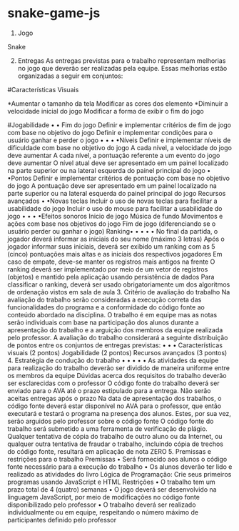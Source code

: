 # snake-game-js
1. Jogo

Snake

2. Entregas
As entregas previstas para o trabalho representam melhorias no jogo que deverão ser realizadas pela
equipe. Essas melhorias estão organizadas a seguir em conjuntos:

#Características Visuais

*Aumentar o tamanho da tela
Modificar as cores dos elemento
*Diminuir a velocidade inicial do jogo
Modificar a forma de exibir o fim do jogo

#Jogabilidade
•
•
Fim do jogo
Definir e implementar critérios de fim de jogo com base no objetivo do jogo
Definir e implementar condições para o usuário ganhar e perder o jogo
•
•
•
•Níveis
Definir e implementar níveis de dificuldade com base no objetivo do jogo
A cada nível, a velocidade do jogo deve aumentar
A cada nível, a pontuação referente a um evento do jogo deve aumentar
O nível atual deve ser apresentado em um painel localizado na parte superior ou na lateral
esquerda do painel principal do jogo
•
•Pontos
Definir e implementar critérios de pontuação com base no objetivo do jogo
A pontuação deve ser apresentado em um painel localizado na parte superior ou na lateral
esquerda do painel principal do jogo
Recursos avançados
•
•Novas teclas
Incluir o uso de novas teclas para facilitar a usabilidade do jogo
Incluir o uso do mouse para facilitar a usabilidade do jogo
•
•
•
•Efeitos sonoros
Inicio de jogo
Música de fundo
Movimentos e ações com base nos objetivos do jogo
Fim de jogo (diferenciando se o usuário perder ou ganhar o jogo)
Ranking•
•
•
•
•
No final da partida, o jogador deverá informar as iniciais do seu nome (máximo 3 letras)
Após o jogador informar suas iniciais, deverá ser exibido um ranking com as 5 (cinco)
pontuações mais altas e as iniciais dos respectivos jogadores
Em caso de empate, deve-se manter os registros mais antigos na frente
O ranking deverá ser implementado por meio de um vetor de registros (objetos) e mantido
pela aplicação usando persistência de dados
Para classificar o ranking, deverá ser usado obrigatoriamente um dos algoritmos de
ordenação vistos em sala de aula
3. Critério de avaliação do trabalho
Na avaliação do trabalho serão consideradas a execução correta das funcionalidades do programa e
a conformidade do código fonte ao conteúdo abordado na disciplina. O trabalho é em equipe mas as
notas serão individuais com base na participação dos alunos durante a apresentação do trabalho e a
arguição dos membros da equipe realizada pelo professor.
A avaliação do trabalho considerará a seguinte distribuição de pontos entre os conjuntos de entregas
previstas:
•
•
•
Características visuais (2 pontos)
Jogabilidade (2 pontos)
Recursos avançados (3 pontos)
4. Estratégia de condução do trabalho
•
•
•
•
•
As atividades da equipe para realização do trabalho deverão ser dividido de maneira
uniforme entre os membros da equipe
Dúvidas acerca dos requisitos do trabalho deverão ser esclarecidas com o professor
O código fonte do trabalho deverá ser enviado para o AVA até o prazo estipulado para a
entrega. Não serão aceitas entregas após o prazo
Na data de apresentação dos trabalhos, o código fonte deverá estar disponível no AVA para o
professor, que então executará e testará o programa na presença dos alunos. Estes, por sua
vez, serão arguidos pelo professor sobre o código fonte
O código fonte do trabalho será submetido a uma ferramenta de verificação de plágio.
Qualquer tentativa de cópia do trabalho de outro aluno ou da Internet, ou qualquer outra
tentativa de fraudar o trabalho, incluindo cópia de trechos do código fonte, resultará em
aplicação de nota ZERO
5. Premissas e restrições para o trabalho
Premissas
• Será fornecido aos alunos o código fonte necessário para a execução do trabalho
• Os alunos deverão ter lido e realizado as atividades do livro Lógica de Programação: Crie
seus primeiros programas usando JavaScript e HTML
Restrições
• O trabalho tem um prazo total de 4 (quatro) semanas
• O jogo deverá ser desenvolvido na linguagem JavaScript, por meio de modificações no
código fonte disponibilizado pelo professor
• O trabalho deverá ser realizado individualmente ou em equipe, respeitando o número
máximo de participantes definido pelo professor
